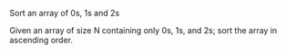 Sort an array of 0s, 1s and 2s 

Given an array of size N containing only 0s, 1s, and 2s; sort the array in ascending order.

